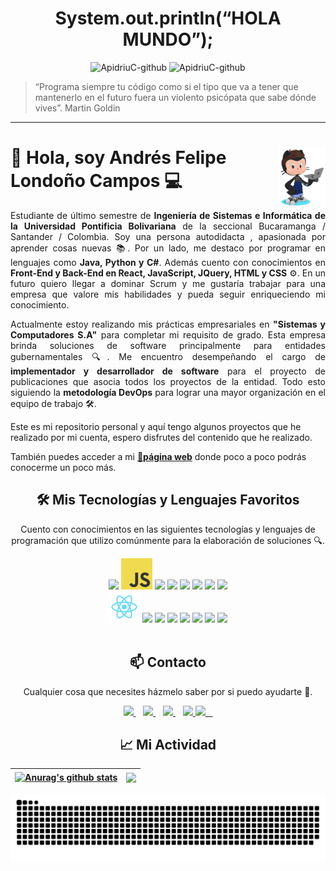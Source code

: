 <!--HEADER-->
<h1 align="center"> System.out.println(“HOLA MUNDO”);  
</h1>
<!--VISITS-->
<p align="center"> 
  <img src="https://komarev.com/ghpvc/?username=ApidriuC&label=Profile%20views&color=42b983&style=flat" alt="ApidriuC-github" />
  <img src="https://img.shields.io/github/followers/ApidriuC?style=social" alt="ApidriuC-github" />
</p>

> “Programa siempre tu código como si el tipo que va a tener que mantenerlo en el futuro fuera un violento psicópata que sabe dónde vives”. Martin Goldin


<hr>
<!--INTRODUCTION-->

# <img src="https://github.com/ApidriuC/ApidriuC/blob/main/octogato.png" width=15% align=right /> 👋 Hola, soy Andrés Felipe Londoño Campos 💻 

<p align="justify">
 Estudiante de último semestre de <b>Ingeniería de Sistemas e Informática de la Universidad Pontificia Bolivariana</b> de la seccional Bucaramanga / Santander / Colombia. Soy una persona         autodidacta , apasionada por aprender cosas     nuevas 📚. Por un lado, me destaco por programar en lenguajes como <b>Java, Python y C#</b>. Además cuento con conocimientos en <b>Front-End y Back-End   en React, JavaScript, JQuery, HTML y CSS</b> ⚙️. En un futuro quiero llegar a dominar Scrum y me gustaría trabajar para una empresa que valore mis habilidades y pueda seguir enriqueciendo mi       conocimiento.
</p>
<p align="justify">
Actualmente estoy realizando mis prácticas empresariales en <b>"Sistemas y Computadores S.A"</b> para completar mi requisito de grado. Esta empresa brinda soluciones de software principalmente para entidades gubernamentales 🔍. Me encuentro desempeñando el cargo de <b>implementador y desarrollador de software</b> para el proyecto de publicaciones que asocia todos los proyectos de la entidad. Todo esto siguiendo la <b>metodología DevOps</b> para lograr una mayor organización en el equipo de trabajo 🛠.
  
Este es mi repositorio personal y aquí tengo algunos proyectos que he realizado por mi cuenta, espero disfrutes del contenido que he realizado.

También puedes acceder a mi <a href="https://apidriuc.github.io/Portafolio_Ing_Andres/" target="_blank">🚀<b>página web</b></a> donde poco a poco podrás conocerme un poco más.
</p>

<!--FAVORITES LANGUAGES-->
<h2 align="center">🛠 Mis Tecnologías y Lenguajes Favoritos </h2>
<p align="center">
  Cuento con conocimientos en las siguientes tecnologías y lenguajes de programación que utilizo comúnmente para la elaboración de soluciones 🔍.
</p>

<!--LOGS-->
<div align="center">
<img height="50" src="https://www.gmkfreelogos.com/logos/J/img/Java-3.gif">
<img height="50" src="https://raw.githubusercontent.com/github/explore/80688e429a7d4ef2fca1e82350fe8e3517d3494d/topics/javascript/javascript.png">
<img height="50" src="https://upload.wikimedia.org/wikipedia/commons/thumb/4/4c/Typescript_logo_2020.svg/1200px-Typescript_logo_2020.svg.png">
<img height="50" src="https://play-lh.googleusercontent.com/85WnuKkqDY4gf6tndeL4_Ng5vgRk7PTfmpI4vHMIosyq6XQ7ZGDXNtYG2s0b09kJMw">
<img height="50" src="https://cdn-icons-png.flaticon.com/512/5968/5968242.png">
<img height="50" src="https://cdn3.iconfinder.com/data/icons/logos-and-brands-adobe/512/267_Python-512.png"> 
<img height="50" src="https://seeklogo.com/images/C/c-sharp-c-logo-02F17714BA-seeklogo.com.png">
<img height="50" src="https://camo.githubusercontent.com/70ea199263787f23ad0f1feaf0c265d3baeb4286dd7089aa56ece4f73ee99f94/68747470733a2f2f63646e2e776f726c64766563746f726c6f676f2e636f6d2f6c6f676f732f626f6f7473747261702d352d312e737667">

</div>
<div align="center">
<img height="50" src="https://raw.githubusercontent.com/github/explore/80688e429a7d4ef2fca1e82350fe8e3517d3494d/topics/react/react.png">
<img height="50" src="https://pluspng.com/img-png/nodejs-logo-png-node-js-development-296.png"> 
<img height="50" src="https://distreau.com/github.svg"> 
<img height="50" src="https://www.returngis.net/wp-content/uploads/2015/11/VS-Code.png"> 
<img height="50" src="https://miro.medium.com/max/650/1*zzvdRmHGGXONZpuQ2FeqsQ.png"> 
<img height="50" src="https://user-images.githubusercontent.com/51419598/152648731-567997ec-ac1c-4a9c-a816-a1fb1882abbe.png"> 
<img height="50" src="https://sybyl.com/wp-content/uploads/2019/11/Oracle-Logo-For-Website.png"> 
<img height="50" src="https://flyclipart.com/thumbs/mysql-logo-mysql-1154602.png"> 


</div>

<br>
 <!--CONTACT-->
<h2 align="center">📫 Contacto </h2>
<p align="center">
  Cualquier cosa que necesites házmelo saber por si puedo ayudarte 💬.
</p>

<p align="center">
    <a href="https://apidriuc.github.io/Portafolio_Ing_Andres/" target="_blank">
        <img loading="lazy" src="https://joseluisgs.github.io/img/favicon.png" 
    height="50">
    </a> &nbsp;&nbsp;
  <a href="https://github.com/ApidriuC" target="_blank">
        <img loading="lazy" src="https://distreau.com/github.svg" 
    height="50">
    </a> &nbsp;&nbsp;
  <a href="https://www.linkedin.com/in/andr%C3%A9s-felipe-londo%C3%B1o-campos-b03741222/" target="_blank">
        <img loading="lazy" src="https://upload.wikimedia.org/wikipedia/commons/thumb/c/ca/LinkedIn_logo_initials.png/768px-LinkedIn_logo_initials.png" 
    height="50">
    </a> &nbsp;&nbsp;
  <a href="mailto:andresfloncam@gmail.com" target="_blank">
        <img loading="lazy" src="https://www.pngmart.com/files/7/E-Mail-PNG-Clipart.png" 
    height="50">
    </a> 
  <a href="https://discordapp.com/users/ApidriuC" target="_blank">
        <img loading="lazy" src="https://logodownload.org/wp-content/uploads/2017/11/discord-logo-4-1.png" 
    height="50"> &nbsp;&nbsp;
    </a>
  </p>
  
<!--ACTIVITY-->
<h2 align="center">📈 Mi Actividad </h2>

<div align="center">
  
| <a href="https://github.com/anuraghazra/github-readme-stats"><img align="center" src="https://github-readme-stats.vercel.app/api?username=ApidriuC&show_icons=true&include_all_commits=true&theme=buefy&hide_border=true" alt="Anurag's github stats" /></a> | <a href="https://github.com/anuraghazra/github-readme-stats"><img align="center" src="https://github-readme-stats.vercel.app/api/top-langs/?username=ApidriuC&layout=compact&theme=buefy&hide_border=true" /></a> |
| ------------- | ------------- |
  
</div>



<p align="center">
<!--SNAKE-->
   <img src="https://github.com/ApidriuC/ApidriuC/blob/main/github-contribution-grid-snake.svg" alt="snake">
</p>







